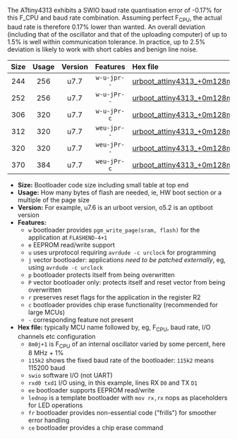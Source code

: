 The ATtiny4313 exhibits a SWIO baud rate quantisation error of -0.17% for this F_CPU and baud rate combination. Assuming perfect F<sub>CPU</sub>, the actual baud rate is therefore 0.17% lower than wanted. An overall deviation (including that of the oscillator and that of the uploading computer) of up to 1.5% is well within communication tolerance. In practice, up to 2.5% deviation is likely to work with short cables and benign line noise.

|Size|Usage|Version|Features|Hex file|
|:-:|:-:|:-:|:-:|:--|
|244|256|u7.7|`w-u-jpr--`|[urboot_attiny4313_+0m128m+4_+++0k6_swio_rxd0_txd1_lednop.hex](https://raw.githubusercontent.com/stefanrueger/urboot.hex/main/mcus/attiny4313/internal_oscillator/fcpu_+0m128m+4/br_+++0k6/urboot_attiny4313_+0m128m+4_+++0k6_swio_rxd0_txd1_lednop.hex)|
|252|256|u7.7|`w-u-jPr--`|[urboot_attiny4313_+0m128m+4_+++0k6_swio_rxd0_txd1.hex](https://raw.githubusercontent.com/stefanrueger/urboot.hex/main/mcus/attiny4313/internal_oscillator/fcpu_+0m128m+4/br_+++0k6/urboot_attiny4313_+0m128m+4_+++0k6_swio_rxd0_txd1.hex)|
|306|320|u7.7|`w-u-jPr-c`|[urboot_attiny4313_+0m128m+4_+++0k6_swio_rxd0_txd1_lednop_fr_ce.hex](https://raw.githubusercontent.com/stefanrueger/urboot.hex/main/mcus/attiny4313/internal_oscillator/fcpu_+0m128m+4/br_+++0k6/urboot_attiny4313_+0m128m+4_+++0k6_swio_rxd0_txd1_lednop_fr_ce.hex)|
|312|320|u7.7|`weu-jpr--`|[urboot_attiny4313_+0m128m+4_+++0k6_swio_rxd0_txd1_ee_lednop.hex](https://raw.githubusercontent.com/stefanrueger/urboot.hex/main/mcus/attiny4313/internal_oscillator/fcpu_+0m128m+4/br_+++0k6/urboot_attiny4313_+0m128m+4_+++0k6_swio_rxd0_txd1_ee_lednop.hex)|
|320|320|u7.7|`weu-jPr--`|[urboot_attiny4313_+0m128m+4_+++0k6_swio_rxd0_txd1_ee.hex](https://raw.githubusercontent.com/stefanrueger/urboot.hex/main/mcus/attiny4313/internal_oscillator/fcpu_+0m128m+4/br_+++0k6/urboot_attiny4313_+0m128m+4_+++0k6_swio_rxd0_txd1_ee.hex)|
|370|384|u7.7|`weu-jPr-c`|[urboot_attiny4313_+0m128m+4_+++0k6_swio_rxd0_txd1_ee_lednop_fr_ce.hex](https://raw.githubusercontent.com/stefanrueger/urboot.hex/main/mcus/attiny4313/internal_oscillator/fcpu_+0m128m+4/br_+++0k6/urboot_attiny4313_+0m128m+4_+++0k6_swio_rxd0_txd1_ee_lednop_fr_ce.hex)|

- **Size:** Bootloader code size including small table at top end
- **Usage:** How many bytes of flash are needed, ie, HW boot section or a multiple of the page size
- **Version:** For example, u7.6 is an urboot version, o5.2 is an optiboot version
- **Features:**
  + `w` bootloader provides `pgm_write_page(sram, flash)` for the application at `FLASHEND-4+1`
  + `e` EEPROM read/write support
  + `u` uses urprotocol requiring `avrdude -c urclock` for programming
  + `j` vector bootloader: applications *need to be patched externally*, eg, using `avrdude -c urclock`
  + `p` bootloader protects itself from being overwritten
  + `P` vector bootloader only: protects itself and reset vector from being overwritten
  + `r` preserves reset flags for the application in the register R2
  + `c` bootloader provides chip erase functionality (recommended for large MCUs)
  + `-` corresponding feature not present
- **Hex file:** typically MCU name followed by, eg, F<sub>CPU</sub>, baud rate, I/O channels etc configuration
  + `8m0j+1` is F<sub>CPU</sub> of an internal oscillator varied by some percent, here 8 MHz + 1%
  + `115k2` shows the fixed baud rate of the bootloader: `115k2` means 115200 baud
  + `swio` software I/O (not UART)
  + `rxd0 txd1` I/O using, in this example, lines RX `D0` and TX `D1`
  + `ee` bootloader supports EEPROM read/write
  + `lednop` is a template bootloader with `mov rx,rx` nops as placeholders for LED operations
  + `fr` bootloader provides non-essential code ("frills") for smoother error handling
  + `ce` bootloader provides a chip erase command
